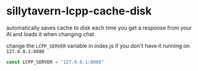 # sillytavern-lcpp-cache-disk

automatically saves cache to disk each time you get a response from your AI and loads it when changing chat.

change the `LCPP_SERVER` variable in index.js if you don't have it running on `127.0.0.1:8080`

```js
const LCPP_SERVER = "127.0.0.1:8080"
```
